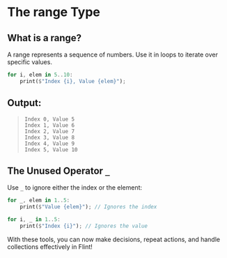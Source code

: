 # The range Type

## What is a range?

A range represents a sequence of numbers. Use it in loops to iterate over specific values.

```rs
for i, elem in 5..10:
    print($"Index {i}, Value {elem}");
```

## Output:

> ```
> Index 0, Value 5
> Index 1, Value 6
> Index 2, Value 7
> Index 3, Value 8
> Index 4, Value 9
> Index 5, Value 10
> ```

## The Unused Operator `_`

Use `_` to ignore either the index or the element:

```rs
for _, elem in 1..5:
    print($"Value {elem}"); // Ignores the index

for i, _ in 1..5:
    print($"Index {i}"); // Ignores the value
```

With these tools, you can now make decisions, repeat actions, and handle collections effectively in Flint!
